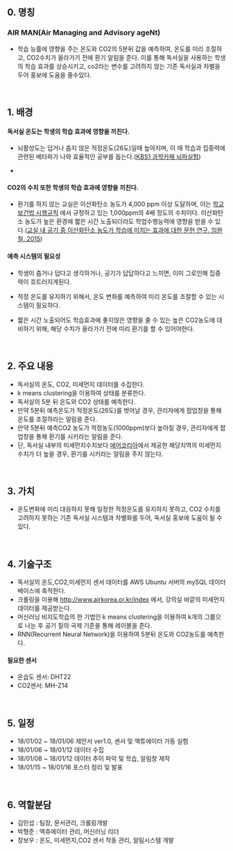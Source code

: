 

## 0. 명칭

### AIR MAN(Air Managing and Advisory ageNt)

- 학습 능률에 영향을 주는 온도와 CO2의 5분뒤 값을 예측하여, 온도를 미리 조절하고, CO2수치가 올라가기 전에 환기 알림을 준다. 이를 통해 독서실을 사용하는 학생의 학습 효과를 상승시키고, co2라는 변수를 고려하지 않는 기존 독서실과 차별을 두어 홍보에 도움을 줄수있다.

<br/>



## 1. 배경


#### 독서실 온도는 학생의 학습 효과에 영향을 끼친다.

- 뇌활성도는 덥거나 춥지 않은 적정온도(26도)일때 높아지며, 이 때 학습과 집중력에 관련된 베타파가 나와 효율적인 공부를 돕는다.([KBS1 과학카페 뇌파실험](http://www.laxtha.com/SiteInfoListOneView.asp?infid=620))

- 
#### CO2의 수치 또한 학생의 학습 효과에 영향을 끼친다.

- 환기를 하지 않는 교실은 이산화탄소 농도가 4,000 ppm 이상 도달하며, 이는 [학교 보건법 시행규칙](http://www.law.go.kr/%EB%B2%95%EB%A0%B9/%ED%95%99%EA%B5%90%EB%B3%B4%EA%B1%B4%EB%B2%95%20%EC%8B%9C%ED%96%89%EA%B7%9C%EC%B9%99) 에서 규정하고 있는 1,000ppm의 4배 정도의 수치이다. 이산화탄소 농도가 높은 환경에 짧은 시간 노출되더라도 학업수행능력에 영향을 받을 수 있다.([교실 내 공기 중 이산화탄소 농도가 학습에 미치는 효과에 대한 문헌 연구. 임완철. 2015](https://goo.gl/8ogCHN))

#### 예측 시스템의 필요성

- 학생이 춥거나 덥다고 생각하거나, 공기가 답답하다고 느끼면, 이미 그로인해 집중력이 흐트러지게된다.

- 적정 온도를 유지하기 위해서, 온도 변화를 예측하여 미리 온도를 조절할 수 있는 시스템이 필요하다.

- 짧은 시간 노출되어도 학습효과에 좋지않은 영향을 줄 수 있는 높은 CO2농도에 대비하기 위해, 해당 수치가 올라가기 전에 미리 환기를 할 수 있어야한다.

<br/>

## 2. 주요 내용
- 독서실의 온도, CO2, 미세먼지 데이터를 수집한다.
- k means clustering을 이용하여 상태를 분류한다.
- 독서실의 5분 뒤 온도와 CO2 상태를 예측한다.
- 만약 5분뒤 예측온도가 적정온도(26도)를 벗어날 경우, 관리자에게 팝업창을 통해 온도를 조절하라는 알림을 준다.
- 만약 5분뒤 예측CO2 농도가 적정농도(1000ppm)보다 높아질 경우, 관리자에게 팝업창을 통해 환기를 시키라는 알림을 준다.
- 단, 독서실 내부의 미세먼지수치보다 [에어코리아](http://www.airkorea.or.kr/index)에서 제공한 해당지역의 미세먼지 수치가 더 높을 경우, 환기를
 시키라는 알림을 주지 않는다.
 
<br/>

## 3. 가치

- 온도변화에 미리 대응하지 못해 일정한 적정온도를 유지하지 못하고, CO2 수치를 고려하지 못하는 기존 독서실 시스템과 차별화를 두어, 독서실 홍보에 도움이 될 수 있다.

<br/>

## 4. 기술구조

- 독서실의 온도,CO2,미세먼지 센서 데이터를 AWS Ubuntu 서버의 mySQL 데이터베이스에 축적한다.
- 크롤링을 이용해 http://www.airkorea.or.kr/index 에서, 강의실 바깥의 미세먼지 데이터를 제공받는다.
- 머신러닝 비지도학습의 한 기법인 k means clustering을 이용하여 k개의 그룹으로 나눈 후 공기 질의 국제 기준을 통해 레이블을 준다.
- RNN(Recurrent Neural Network)을 이용하여 5분뒤 온도와 CO2농도를 예측한다.

#### 필요한 센서
- 온습도 센서: DHT22
- CO2센서: MH-Z14

<br/>

## 5. 일정
- 18/01/02 ~ 18/01/06 제안서 ver1.0, 센서 및 액튜에이터 가동 실험
- 18/01/06 ~ 18/01/12 데이터 수집
- 18/01/08 ~ 18/01/12 데이터 추이 파악 및 학습, 알림창 제작
- 18/01/15 ~ 18/01/16 포스터 정리 및 발표       


<br/>

## 6. 역할분담
- 김민섭 : 팀장, 문서관리, 크롤링개발
- 박형준 : 액츄에이터 관리, 머신러닝 리더
- 장보우 : 온도, 미세먼지,CO2 센서 작동 관리, 알림시스템 개발

<br/>


